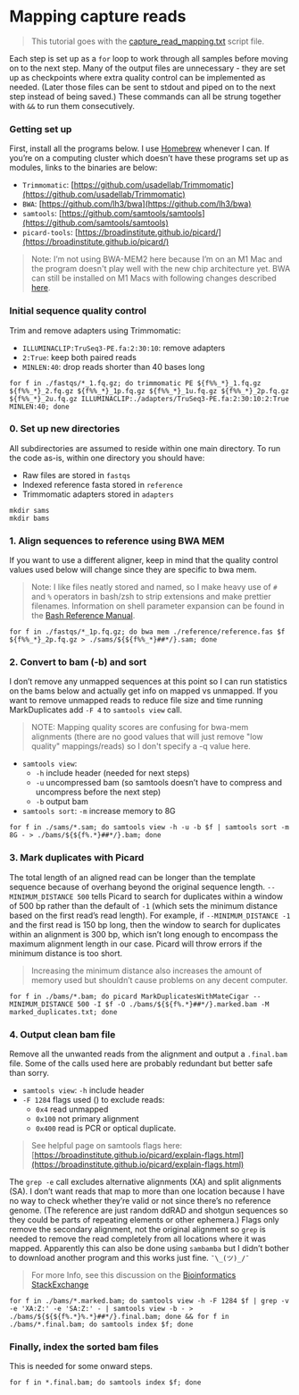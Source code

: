 # Mapping capture reads

>This tutorial goes with the [capture_read_mapping.txt](https://github.com/karajones/tutorials/blob/master/scripts/capture_read_mapping.txt) script file.

Each step is set up as a `for` loop to work through all samples before moving on to the next step. Many of the output files are unnecessary - they are set up as checkpoints where extra quality control can be implemented as needed. (Later those files can be sent to stdout and piped on to the next step instead of being saved.) These commands can all be strung together with `&&` to run them consecutively.

### Getting set up
First, install all the programs below. I use [Homebrew](https://brew.sh) whenever I can. If you’re on a computing cluster which doesn’t have these programs set up as modules, links to the binaries are below:
- `Trimmomatic`: [https://github.com/usadellab/Trimmomatic](https://github.com/usadellab/Trimmomatic)
- `BWA`: [https://github.com/lh3/bwa](https://github.com/lh3/bwa)
- `samtools`: [https://github.com/samtools/samtools](https://github.com/samtools/samtools)
- `picard-tools`: [https://broadinstitute.github.io/picard/](https://broadinstitute.github.io/picard/)
>Note: I’m not using BWA-MEM2 here because I’m on an M1 Mac and the program doesn't play well with the new chip architecture yet. BWA can still be installed on M1 Macs with following changes described [here](https://stackoverflow.com/questions/65555170/unable-to-run-make-command-for-bwa-on-apple-m1-on-mac-os-big-sur).

### Initial sequence quality control
Trim and remove adapters using Trimmomatic:
- `ILLUMINACLIP:TruSeq3-PE.fa:2:30:10`: remove adapters
- `2:True`: keep both paired reads
- `MINLEN:40`: drop reads shorter than 40 bases long
```
for f in ./fastqs/*_1.fq.gz; do trimmomatic PE ${f%%_*}_1.fq.gz ${f%%_*}_2.fq.gz ${f%%_*}_1p.fq.gz ${f%%_*}_1u.fq.gz ${f%%_*}_2p.fq.gz ${f%%_*}_2u.fq.gz ILLUMINACLIP:./adapters/TruSeq3-PE.fa:2:30:10:2:True MINLEN:40; done
```

### 0. Set up new directories
All subdirectories are assumed to reside within one main directory. To run the code as-is, within one directory you should have:
- Raw files are stored in `fastqs`
- Indexed reference fasta stored in `reference`
- Trimmomatic adapters stored in `adapters`
```
mkdir sams
mkdir bams
```

### 1. Align sequences to reference using BWA MEM
If you want to use a different aligner, keep in mind that the quality control values used below will change since they are specific to bwa mem.
> Note: I like files neatly stored and named, so I make heavy use of `#` and `%` operators in bash/zsh to strip extensions and make prettier filenames. Information on shell parameter expansion can be found in the [Bash Reference Manual](https://www.gnu.org/software/bash/manual/html_node/Shell-Parameter-Expansion.html#Shell-Parameter-Expansion).
```
for f in ./fastqs/*_1p.fq.gz; do bwa mem ./reference/reference.fas $f ${f%%_*}_2p.fq.gz > ./sams/${${f%%_*}##*/}.sam; done
```

### 2. Convert to bam (-b) and sort
I don’t remove any unmapped sequences at this point so I can run statistics on the bams below and actually get info on mapped vs unmapped. If you want to remove unmapped reads to reduce file size and time running MarkDuplicates add `-F 4` to `samtools view` call. 

> NOTE: Mapping quality scores are confusing for bwa-mem alignments (there are no good values that will just remove "low quality" mappings/reads) so I don't specify a -q value here.
- `samtools view`: 
	- `-h` include header (needed for next steps)
	- `-u` uncompressed bam (so samtools doesn’t have to compress and uncompress before the next step)
	- `-b` output bam
- `samtools sort`: `-m` increase memory to 8G
```
for f in ./sams/*.sam; do samtools view -h -u -b $f | samtools sort -m 8G - > ./bams/${${f%.*}##*/}.bam; done
```

### 3. Mark duplicates with Picard
The total length of an aligned read can be longer than the template sequence because of overhang beyond the original sequence length. `--MINIMUM_DISTANCE 500`  tells Picard to search for duplicates within a window of 500 bp rather than the default of `-1` (which sets the minimum distance based on the first read’s read length). For example, if `--MINIMUM_DISTANCE -1` and the first read is 150 bp long, then the window to search for duplicates within an alignment is 300 bp, which isn’t long enough to encompass the maximum alignment length in our case. Picard will throw errors if the minimum distance is too short.
> Increasing the minimum distance also increases the amount of memory used but shouldn’t cause problems on any decent computer.
```
for f in ./bams/*.bam; do picard MarkDuplicatesWithMateCigar --MINIMUM_DISTANCE 500 -I $f -O ./bams/${${f%.*}##*/}.marked.bam -M  marked_duplicates.txt; done
```

### 4. Output clean bam file
Remove all the unwanted reads from the alignment and output a `.final.bam` file. Some of the calls used here are probably redundant but better safe than sorry.
- `samtools view`: `-h` include header 
- `-F 1284` flags used () to exclude reads: 
	- `0x4` read unmapped
	- `0x100` not primary alignment
	- `0x400` read is PCR or optical duplicate. 
>See helpful page on samtools flags here: [https://broadinstitute.github.io/picard/explain-flags.html](https://broadinstitute.github.io/picard/explain-flags.html)

The `grep -e` call excludes alternative alignments (XA) and split alignments (SA). I don’t want reads that map to more than one location because I have no way to check whether they’re valid or not since there’s no reference genome. (The reference are just random ddRAD and shotgun sequences so they could be parts of repeating elements or other ephemera.) Flags only remove the secondary alignment, not the original alignment so `grep` is needed to remove the read completely from all locations where it was mapped.  Apparently this can also be done using `sambamba` but I didn’t bother to download another program and this works just fine. `¯\_(ツ)_/¯`
> For more Info, see this discussion on the [Bioinformatics StackExchange](https://bioinformatics.stackexchange.com/questions/508/obtaining-uniquely-mapped-reads-from-bwa-mem-alignment)
```
for f in ./bams/*.marked.bam; do samtools view -h -F 1284 $f | grep -v -e 'XA:Z:' -e 'SA:Z:' - | samtools view -b - > ./bams/${${${f%.*}%.*}##*/}.final.bam; done && for f in ./bams/*.final.bam; do samtools index $f; done
```

### Finally, index the sorted bam files
This is needed for some onward steps.
```
for f in *.final.bam; do samtools index $f; done
```

